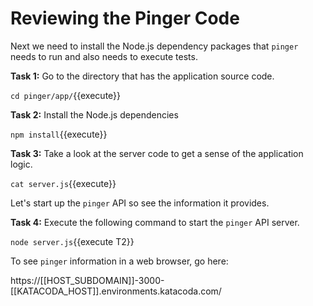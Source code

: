 # Reviewing the Pinger Code

Next we need to install the Node.js dependency packages that `pinger` needs to run and also needs to execute tests.

**Task 1:** Go to the directory that has the application source code.

`cd pinger/app/`{{execute}}

**Task 2:** Install the Node.js dependencies

`npm install`{{execute}}

**Task 3:** Take a look at the server code to get a sense of the application logic.

`cat server.js`{{execute}}

Let's start up the `pinger` API so see the information it provides. 

**Task 4:** Execute the following command to start the `pinger` API server.

`node server.js`{{execute T2}}

To see `pinger` information in a web browser, go here:

https://[[HOST_SUBDOMAIN]]-3000-[[KATACODA_HOST]].environments.katacoda.com/






